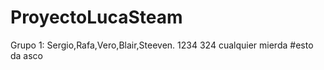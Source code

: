 # ProyectoLucaSteam

Grupo 1: Sergio,Rafa,Vero,Blair,Steeven.
1234
324
cualquier mierda #esto da asco